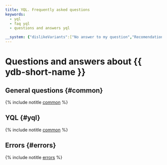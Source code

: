 ```yaml
---
title: YQL. Frequently asked questions
keywords:
  - yql
  - faq yql
  - questions and answers yql

__system: {"dislikeVariants":["No answer to my question","Recomendations didn't help","The content doesn't match title","Other"]}
---
```



# Questions and answers about {{ ydb-short-name }}

## General questions {#common}

{% include notitle [common](faq/common.md) %}

## YQL {#yql}

{% include notitle [common](faq/yql.md) %}

## Errors {#errors}

{% include notitle [errors](faq/errors.md) %}

